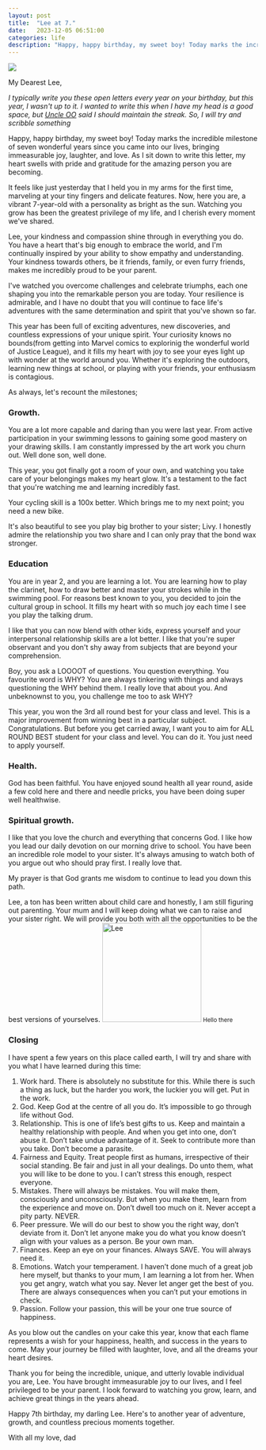 ```yaml
---
layout: post
title:  "Lee at 7."
date:   2023-12-05 06:51:00
categories: life
description: "Happy, happy birthday, my sweet boy! Today marks the incredible milestone of seven wonderful years since you came into our lives, bringing immeasurable joy, laughter, and love. As I sit down to write this letter, my heart swells with pride and gratitude for the amazing person you are becoming."
---
```


<img src="{{ site.url }}/assets/article_images/lee/lee-7.JPG"/>

My Dearest Lee,

_I typically write you these open letters every year on your birthday, but this year, I wasn't up to it. I wanted to write this when I have my head is a good space, but [Uncle OO](https://twitter.com/oothenigerian) said I should maintain the streak. So, I will try and scribble something_

Happy, happy birthday, my sweet boy! Today marks the incredible milestone of seven wonderful years since you came into our lives, bringing immeasurable joy, laughter, and love. As I sit down to write this letter, my heart swells with pride and gratitude for the amazing person you are becoming.

It feels like just yesterday that I held you in my arms for the first time, marveling at your tiny fingers and delicate features. Now, here you are, a vibrant 7-year-old with a personality as bright as the sun. Watching you grow has been the greatest privilege of my life, and I cherish every moment we've shared.

Lee, your kindness and compassion shine through in everything you do. You have a heart that's big enough to embrace the world, and I'm continually inspired by your ability to show empathy and understanding. Your kindness towards others, be it friends, family, or even furry friends, makes me incredibly proud to be your parent.

I've watched you overcome challenges and celebrate triumphs, each one shaping you into the remarkable person you are today. Your resilience is admirable, and I have no doubt that you will continue to face life's adventures with the same determination and spirit that you've shown so far.

This year has been full of exciting adventures, new discoveries, and countless expressions of your unique spirit. Your curiosity knows no bounds(from getting into Marvel comics to explorinig the wonderful world of Justice League), and it fills my heart with joy to see your eyes light up with wonder at the world around you. Whether it's exploring the outdoors, learning new things at school, or playing with your friends, your enthusiasm is contagious.

As always, let's recount the milestones;


### Growth. 
You are a lot more capable and daring than you were last year. From active participation in your swimming lessons to gaining some good mastery on your drawing skills. I am constantly impressed by the art work you churn out. Well done son, well done.

This year, you got finally got a room of your own, and watching you take care of your belongings makes my heart glow. It's a testament to the fact that you're watching me and learning incredibly fast.

Your cycling skill is a 100x better. Which brings me to my next point; you need a new bike.

It's also beautiful to see you play big brother to your sister; Livy. I honestly admire the relationship you two share and I can only pray that the bond wax stronger.

### Education
You are in year 2, and you are learning a lot. You are learning how to play the clarinet, how to draw better and master your strokes while in the swimming pool. For reasons best known to you, you decided to join the cultural group in school. It fills my heart with so much joy each time I see you play the talking drum.

I like that you can now blend with other kids, express yourself and your interpersonal relationship skills are a lot better. I like that you're super observant and you don't shy away from subjects that are beyond your comprehension.

Boy, you ask a LOOOOT of questions. You question everything. You favourite word is WHY? You are always tinkering with things and always questioning the WHY behind them. I really love that about you. And unbeknownst to you, you challenge me too to ask WHY?

This year, you won the 3rd all round best for your class and level. This is a major improvement from winning best in a particular subject. Congratulations. But before you get carried away, I want you to aim for ALL ROUND BEST student for your class and level. You can do it. You just need to apply yourself. 

### Health.
God has been faithful. You have enjoyed sound health all year round, aside a few cold here and there and needle pricks, you have been doing super well healthwise.

### Spiritual growth.
I like that you love the church and everything that concerns God. I like how you lead our daily devotion on our morning drive to school. You have been an incredible role model to your sister. It's always amusing to watch both of you argue out who should pray first. I really love that. 

My prayer is that God grants me wisdom to continue to lead you down this path.

Lee, a ton has been written about child care and honestly, I am still figuring out parenting. Your mum and I will keep doing what we can to raise and your sister right. We will provide you both with all the opportunities to be the best versions of yourselves.
<img src="https://cdn.useklump.com/user_id/1727650783279_user_id.jpeg" alt="Lee" width="200" height="200">
<small>Hello there</small>
### Closing
I have spent a few years on this place called earth, I will try and share with you what I have learned during this time:

1. Work hard. There is absolutely no substitute for this. While there is such a thing as luck, but the harder you work, the luckier you will get. Put in the work.
2. God. Keep God at the centre of all you do. It’s impossible to go through life without God.
3. Relationship. This is one of life’s best gifts to us. Keep and maintain a healthy relationship with people. And when you get into one, don’t abuse it. Don’t take undue advantage of it. Seek to contribute more than you take. Don’t become a parasite.
4. Fairness and Equity. Treat people first as humans, irrespective of their social standing. Be fair and just in all your dealings. Do unto them, what you will like to be done to you. I can’t stress this enough, respect everyone.
5. Mistakes. There will always be mistakes. You will make them, consciously and unconsciously. But when you make them, learn from the experience and move on. Don’t dwell too much on it. Never accept a pity party. NEVER.
6. Peer pressure. We will do our best to show you the right way, don’t deviate from it. Don’t let anyone make you do what you know doesn’t align with your values as a person. Be your own man.
7. Finances. Keep an eye on your finances. Always SAVE. You will always need it.
8. Emotions. Watch your temperament. I haven’t done much of a great job here myself, but thanks to your mum, I am learning a lot from her. When you get angry, watch what you say. Never let anger get the best of you. There are always consequences when you can’t put your emotions in check.
9. Passion. Follow your passion, this will be your one true source of happiness.

As you blow out the candles on your cake this year, know that each flame represents a wish for your happiness, health, and success in the years to come. May your journey be filled with laughter, love, and all the dreams your heart desires.

Thank you for being the incredible, unique, and utterly lovable individual you are, Lee. You have brought immeasurable joy to our lives, and I feel privileged to be your parent. I look forward to watching you grow, learn, and achieve great things in the years ahead.

Happy 7th birthday, my darling Lee. Here's to another year of adventure, growth, and countless precious moments together.

With all my love, dad